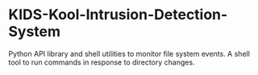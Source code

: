 # KIDS-Kool-Intrusion-Detection-System
Python API library and shell utilities to monitor file system events. A shell tool to run commands in response to directory changes.
